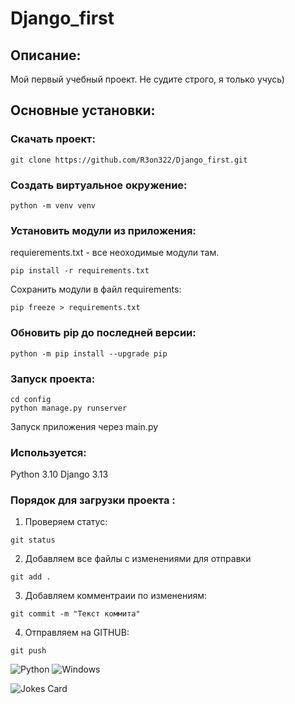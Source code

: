 # Django_first
## Описание:

Мой первый учебный проект. Не судите строго, я только учусь)

## Основные установки:

### Скачать проект:
```
git clone https://github.com/R3on322/Django_first.git
```
### Создать виртуальное окружение:
```
python -m venv venv
```
### Установить модули из приложения:

requierements.txt - все неоходимые модули там.
```
pip install -r requirements.txt
```
Сохранить модули в файл requirements:
```
pip freeze > requirements.txt
```

### Обновить pip до последней версии:
```
python -m pip install --upgrade pip
```
### Запуск проекта:
```
cd config
python manage.py runserver
```
Запуск приложения через main.py

### Используется:

Python 3.10 Django 3.13

### Порядок для загрузки проекта :
1. Проверяем статус:
```
git status
```
2. Добавляем все файлы с изменениями для отправки
```
git add .
```
3. Добавляем комментраии по изменениям:
```
git commit -m "Текст коммита"
```
4. Отправляем на GITHUB:
```
git push
```



![Python](https://img.shields.io/badge/python-3670A0?style=for-the-badge&logo=python&logoColor=ffdd54)
![Windows](https://img.shields.io/badge/Windows-0078D6?style=for-the-badge&logo=windows&logoColor=white)

![Jokes Card](https://readme-jokes.vercel.app/api)

